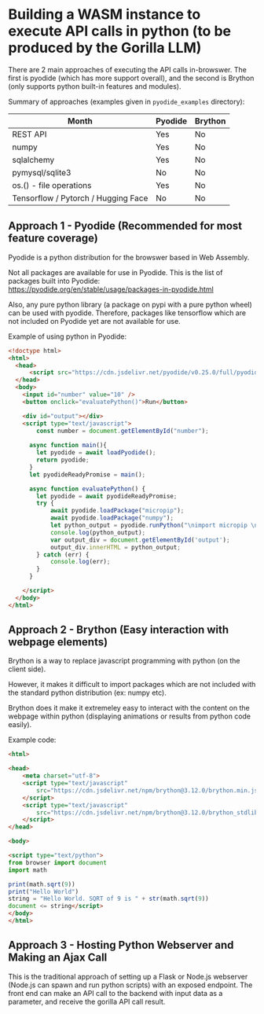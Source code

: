 # Building a WASM instance to execute API calls in python (to be produced by the Gorilla LLM)

There are 2 main approaches of executing the API calls in-browswer. The first is pyodide (which has more support overall), and the second is Brython (only supports python built-in features and modules).

Summary of approaches (examples given in `pyodide_examples` directory): 

| Month    | Pyodide | Brython
| -------- | ------- | -------
| REST API  | Yes    | No     |
| numpy | Yes     | No     |
| sqlalchemy    | Yes    | No    |
| pymysql/sqlite3    | No    | No     |
| os.() - file operations    | Yes    | No     |
| Tensorflow / Pytorch / Hugging Face  |   No  | No     |


## Approach 1 - Pyodide (Recommended for most feature coverage)
Pyodide is a python distribution for the browswer based in Web Assembly.

Not all packages are available for use in Pyodide. This is the list of packages built into Pyodide: https://pyodide.org/en/stable/usage/packages-in-pyodide.html

Also, any pure python library (a package on pypi with a pure python wheel) can be used with pyodide. Therefore, packages like tensorflow which are not included on Pyodide yet are not available for use.

Example of using python in Pyodide:
```html
<!doctype html>
<html>
  <head>
      <script src="https://cdn.jsdelivr.net/pyodide/v0.25.0/full/pyodide.js"></script>
  </head>
  <body>
    <input id="number" value="10" />
    <button onclick="evaluatePython()">Run</button>

    <div id="output"></div>
    <script type="text/javascript">
        const number = document.getElementById("number");
    
      async function main(){
        let pyodide = await loadPyodide();
        return pyodide;
      }
      let pyodideReadyPromise = main();

      async function evaluatePython() {
        let pyodide = await pyodideReadyPromise;
        try {
            await pyodide.loadPackage("micropip");
            await pyodide.loadPackage("numpy");
            let python_output = pyodide.runPython("\nimport micropip \n'numpy' in micropip.list() \nimport numpy as np \nnp.arange(" + number.value + ")")
            console.log(python_output);
            var output_div = document.getElementById('output');
            output_div.innerHTML = python_output;
        } catch (err) {
            console.log(err);
        }
      }

    </script>
  </body>
</html>
```

## Approach 2 - Brython (Easy interaction with webpage elements)

Brython is a way to replace javascript programming with python (on the client side). 

However, it makes it difficult to import packages which are not included with the standard python distribution (ex: numpy etc).

Brython does it make it extremeley easy to interact with the content on the webpage within python (displaying animations or results from python code easily).

Example code:
```html
<html>

<head>
    <meta charset="utf-8">
    <script type="text/javascript"
        src="https://cdn.jsdelivr.net/npm/brython@3.12.0/brython.min.js">
    </script>
    <script type="text/javascript"
        src="https://cdn.jsdelivr.net/npm/brython@3.12.0/brython_stdlib.js">
    </script>
</head>

<body>

<script type="text/python">
from browser import document
import math

print(math.sqrt(9))
print("Hello World")
string = "Hello World. SQRT of 9 is " + str(math.sqrt(9)) 
document <= string</script>
</body>
</html>
```

## Approach 3 - Hosting Python Webserver and Making an Ajax Call

This is the traditional approach of setting up a Flask or Node.js webserver (Node.js can spawn and run python scripts) with an exposed endpoint. The front end can make an API call to the backend with input data as a parameter, and receive the gorilla API call result.

